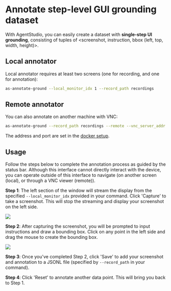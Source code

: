 # Annotate step-level GUI grounding dataset

With AgentStudio, you can easily create a dataset with **single-step UI grounding**, consisting of tuples of <screenshot, instruction, bbox (left, top, width, height)>.

## Local annotator

Local annotator requires at least two screens (one for recording, and one for annotation):

```bash
as-annotate-ground --local_monitor_idx 1 --record_path recordings
```

## Remote annotator

You can also annotate on another machine with VNC:

```bash
as-annotate-ground --record_path recordings --remote --vnc_server_addr 127.0.0.1 --vnc_server_port 5900 --vnc_password 123456
```

The address and port are set in the [docker setup](./install.md).

## Usage

Follow the steps below to complete the annotation process as guided by the status bar. Although this interface cannot directly interact with the device, you can operate outside of this interface to navigate (on another screen (local), or through a VNC viewer (remote)).

**Step 1**: The left section of the window will stream the display from the specified `--local_monitor_idx` provided in your command. Click 'Capture' to take a screenshot. This will stop the streaming and display your screenshot on the left side.

![](assets/annotate_gui_1.jpg)

**Step 2**: After capturing the screenshot, you will be prompted to input instructions and draw a bounding box. Click on any point in the left side and drag the mouse to create the bounding box.

![](assets/annotate_gui_2.jpg)

**Step 3**: Once you've completed Step 2, click 'Save' to add your screenshot and annotation to a JSONL file (specified by `--record_path` in your command).

**Step 4**: Click 'Reset' to annotate another data point. This will bring you back to Step 1.
